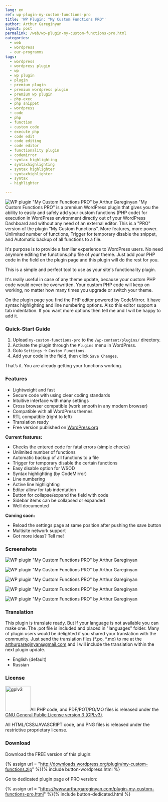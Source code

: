 ```yaml
---
lang: en
ref: wp-plugin-my-custom-functions-pro
title: 'WP Plugin: "My Custom Functions PRO"'
author: Arthur Gareginyan
layout: post
permalink: /web/wp-plugin-my-custom-functions-pro.html
categories:
  - web
  - wordpress
  - our-programms
tags:
  - wordpress
  - wordpress plugin
  - wp
  - wp plugin
  - plugin
  - premium plugin
  - premium wordpress plugin
  - premium wp plugin
  - php-exec
  - php snippet
  - wordpress
  - code
  - php
  - function
  - custom code
  - execute php
  - code edit
  - code editing
  - code editor
  - functionality plugin
  - codemirror
  - syntax highlighting
  - syntaxhighlighting
  - syntax highlighter
  - syntaxhighlighter
  - syntax
  - highlighter

---
```


![WP plugin "My Custom Functions PRO" by Arthur Gareginyan](/images/projects/plugins/my-custom-functions-pro/preview.jpg)
"My Custom Functions PRO" is a premium WordPress plugin that gives you the ability to easily and safely add your custom functions (PHP code) for execution in WordPress environment directly out of your WordPress Dashboard and without any need of an external editor. This is a "PRO" version of the plugin "My Custom Functions". More features, more power. Unlimited number of functions, Trigger for temporary disable the snippet, and Automatic backup of all functions to a file.

It's purpose is to provide a familiar experience to WordPress users. No need anymore editing the functions.php file of your theme. Just add your PHP code in the field on the plugin page and this plugin will do the rest for you.

This is a simple and perfect tool to use as your site's functionality plugin.

It's really useful in case of any theme update, because your custom PHP code would never be overwritten. Your custom PHP code will keep on working, no matter how many times you upgrade or switch your theme.

On the plugin page you find the PHP editor powered by CodeMirror. It have syntax highlighting and line numbering options. Also this editor support a tab indentation. If you want more options then tell me and I will be happy to add it.


### Quick-Start Guide

1. Upload `my-custom-functions-pro` to the `/wp-content/plugins/` directory.
2. Activate the plugin through the `Plugins` menu in WordPress.
3. Goto `Settings` → `Custom Functions`.
4. Add your code in the field, then click `Save Changes`.

That’s it. You are already getting your functions working.


### Features

* Lightweight and fast
* Secure code with using clear coding standards
* Intuitive interface with many settings
* Cross browser compatible (work smooth in any modern browser)
* Compatible with all WordPress themes
* RTL compatible (right to left)
* Translation ready
* Free version published on [WordPress.org](http://wordpess.org/)

**Current features:**

* Checks the entered code for fatal errors (simple checks)
* Unlimited number of functions
* Automatic backup of all functions to a file
* Trigger for temporary disable the certain functions
* Easy disable option for WSOD
* Syntax highlighting (by CodeMirror)
* Line numbering
* Active line highlighting
* Editor allow for tab indentation
* Button for collapse/expand the field with code
* Sidebar items can be collapsed or expanded
* Well documented

**Coming soon:**

* Reload the settings page at same position after pushing the save button* Multisite network support
* Got more ideas? Tell me!


### Screenshots

![WP plugin "My Custom Functions PRO" by Arthur Gareginyan](/images/projects/plugins/my-custom-functions-pro/screenshot-1.jpg)

![WP plugin "My Custom Functions PRO" by Arthur Gareginyan](/images/projects/plugins/my-custom-functions-pro/screenshot-2.jpg)

![WP plugin "My Custom Functions PRO" by Arthur Gareginyan](/images/projects/plugins/my-custom-functions-pro/screenshot-3.jpg)

![WP plugin "My Custom Functions PRO" by Arthur Gareginyan](/images/projects/plugins/my-custom-functions-pro/screenshot-4.jpg)

![WP plugin "My Custom Functions PRO" by Arthur Gareginyan](/images/projects/plugins/my-custom-functions-pro/screenshot-5.jpg)


### Translation

This plugin is translate ready. But If your language is not available you can make one. The .pot file is included and placed in "languages" folder. Many of plugin users would be delighted if you shared your translation with the community. Just send the translation files (*.po, *.mo) to me at the arthurgareginyan@gmail.com and I will include the translation within the next plugin update.

* English (default)
* Russian


### License

<img src="/images/gplv3.png" alt="gplv3" width="80" class="alignleft" style="border:none;" />All PHP code, and PDF/POT/PO/MO files is released under the [GNU General Public License version 3 (GPLv3)](http://www.gnu.org/licenses/gpl-3.0.html).

All HTML/CSS/JAVASCRIPT code, and PNG files is released under the restrictive proprietary license.


### Download

Download the FREE version of this plugin:

{% assign url = "http://downloads.wordpress.org/plugin/my-custom-functions.zip" %}{% include button-wordpress.html %}

Go to dedicated plugin page of PRO version:

{% assign url = "https://www.arthurgareginyan.com/plugin-my-custom-functions-pro.html" %}{% include button-dedicated.html %}
